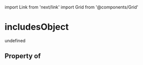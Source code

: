 import Link from 'next/link'
import Grid from '@components/Grid'

# includesObject

undefined

## Property of



